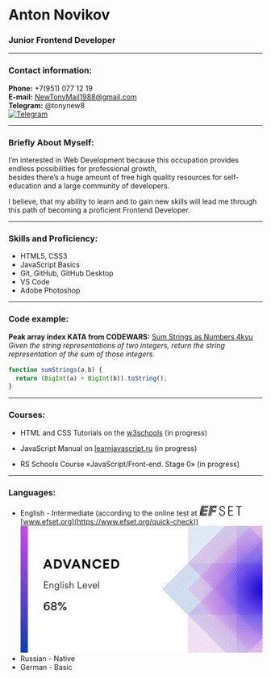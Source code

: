 # Anton Novikov
### Junior Frontend Developer

---

### Contact information:

**Phone:** +7(951) 077 12 19<br>
**E-mail:** NewTonyMail1988@gmail.com<br>
**Telegram:** @tonynew8<br> [![Telegram](https://img.shields.io/badge/tonynew8-2CA5E0?style=for-the-badge&logo=telegram&logoColor=white)](https://t.me/tonynew8)

---

### Briefly About Myself:

I’m interested in Web Development because this occupation provides endless possibilities for professional growth,<br>
besides there’s a huge amount of free high quality resources for self-education and a large community of developers.<br>

I believe, that my ability to learn and to gain new skills will lead me through this path of becoming a proficient Frontend Developer.<br>

---

### Skills and Proficiency:

- HTML5, CSS3
- JavaScript Basics
- Git, GitHub, GitHub Desktop
- VS Code
- Adobe Photoshop

---

### Code example:

**Peak array index KATA from CODEWARS:**
[Sum Strings as Numbers 4kyu](https://www.codewars.com/kata/5324945e2ece5e1f32000370/train/javascript)
*Given the string representations of two integers, return the string representation of the sum of those integers.*

```javascript
function sumStrings(a,b) { 
  return (BigInt(a) + BigInt(b)).toString();
}
```
---

### Courses:

- HTML and CSS Tutorials on the [w3schools](https://www.w3schools.com/) (in progress)<br>

- JavaScript Manual on [learnjavascript.ru](https://learn.javascript.ru/) (in progress)
- RS Schools Course «JavaScript/Front-end. Stage 0» (in progress)

---

### Languages:

- English \- Intermediate (according to the online test at ![EFset Logo](/images/efset-logo.png) [www.efset.org](https://www.efset.org/quick-check))<br>
![EFset Score](/images/efset-english-level.jpg)
- Russian \- Native
- German \- Basic